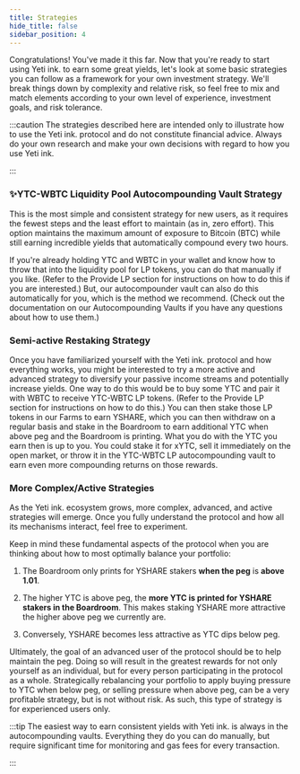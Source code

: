 ```yaml
---
title: Strategies
hide_title: false
sidebar_position: 4
---
```


Congratulations! You've made it this far. Now that you're ready to start using Yeti ink. to earn some great yields, let's look at some basic strategies you can follow as a framework for your own investment strategy. We'll break things down by complexity and relative risk, so feel free to mix and match elements according to your own level of experience, investment goals, and risk tolerance.

:::caution The strategies described here are intended only to illustrate how to use the Yeti ink. protocol and do not constitute financial advice. Always do your own research and make your own decisions with regard to how you use Yeti ink.

:::

### ✨YTC-WBTC Liquidity Pool Autocompounding Vault Strategy

This is the most simple and consistent strategy for new users, as it requires the fewest steps and the least effort to maintain (as in, zero effort). This option maintains the maximum amount of exposure to Bitcoin (BTC) while still earning incredible yields that automatically compound every two hours.

If you're already holding YTC and WBTC in your wallet and know how to throw that into the liquidity pool for LP tokens, you can do that manually if you like. (Refer to the Provide LP section for instructions on how to do this if you are interested.) But, our autocompounder vault can also do this automatically for you, which is the method we recommend. (Check out the documentation on our Autocompounding Vaults if you have any questions about how to use them.)

### Semi-active Restaking Strategy

Once you have familiarized yourself with the Yeti ink. protocol and how everything works, you might be interested to try a more active and advanced strategy to diversify your passive income streams and potentially increase yields.
One way to do this would be to buy some YTC and pair it with WBTC to receive YTC-WBTC LP tokens. (Refer to the Provide LP section for instructions on how to do this.) You can then stake those LP tokens in our Farms to earn YSHARE, which you can then withdraw on a regular basis and stake in the Boardroom to earn additional YTC when above peg and the Boardroom is printing.
What you do with the YTC you earn then is up to you. You could stake it for xYTC, sell it immediately on the open market, or throw it in the YTC-WBTC LP autocompounding vault to earn even more compounding returns on those rewards.

### More Complex/Active Strategies

As the Yeti ink. ecosystem grows, more complex, advanced, and active strategies will emerge. Once you fully understand the protocol and how all its mechanisms interact, feel free to experiment.

Keep in mind these fundamental aspects of the protocol when you are thinking about how to most optimally balance your portfolio:

1. The Boardroom only prints for YSHARE stakers **when the peg** is **above 1.01**.

2. The higher YTC is above peg, the **more YTC is printed for YSHARE stakers in the Boardroom**. This makes staking YSHARE more attractive the higher above peg we currently are.

3. Conversely, YSHARE becomes less attractive as YTC dips below peg.

Ultimately, the goal of an advanced user of the protocol should be to help maintain the peg. Doing so will result in the greatest rewards for not only yourself as an individual, but for every person participating in the protocol as a whole.
Strategically rebalancing your portfolio to apply buying pressure to YTC when below peg, or selling pressure when above peg, can be a very profitable strategy, but is not without risk. As such, this type of strategy is for experienced users only.

:::tip The easiest way to earn consistent yields with Yeti ink. is always in the autocompounding vaults. Everything they do you can do manually, but require significant time for monitoring and gas fees for every transaction.

:::